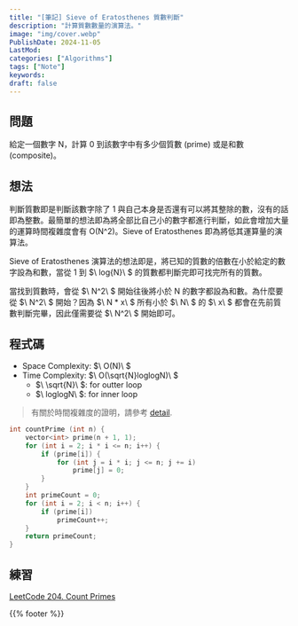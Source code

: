 ```yaml
---
title: "[筆記] Sieve of Eratosthenes 質數判斷"
description: "計算質數數量的演算法。"
image: "img/cover.webp"
PublishDate: 2024-11-05
LastMod: 
categories: ["Algorithms"]
tags: ["Note"]
keywords:
draft: false
---
```


## 問題

給定一個數字 N，計算 0 到該數字中有多少個質數 (prime) 或是和數 (composite)。

## 想法

判斷質數即是判斷該數字除了 1 與自己本身是否還有可以將其整除的數，沒有的話即為整數。最簡單的想法即為將全部比自己小的數字都進行判斷，如此會增加大量的運算時間複雜度會有 O(N^2)。Sieve of Eratosthenes 即為將低其運算量的演算法。

Sieve of Eratosthenes 演算法的想法即是，將已知的質數的倍數在小於給定的數字設為和數，當從 1 到 $\ log{N}\ $ 的質數都判斷完即可找完所有的質數。

當找到質數時，會從 $\ N^2\ $ 開始往後將小於 N 的數字都設為和數。為什麼要從 $\ N^2\ $ 開始？因為 $\ N * x\ $ 所有小於 $\ N\ $ 的 $\ x\ $ 都會在先前質數判斷完畢，因此僅需要從 $\ N^2\ $ 開始即可。

## 程式碼

- Space Complexity: $\ O(N)\ $
- Time Complexity: $\ O(\sqrt{N}loglogN)\ $
    - $\ \sqrt{N}\ $: for outter loop
    - $\ loglogN\ $: for inner loop

> 有關於時間複雜度的證明，請參考 [detail](http://www.cs.umd.edu/~gasarch/BLOGPAPERS/sump.pdf).

```cpp
int countPrime (int n) {
    vector<int> prime(n + 1, 1);
    for (int i = 2; i * i <= n; i++) {
        if (prime[i]) {
            for (int j = i * i; j <= n; j += i)
                prime[j] = 0;
        }
    }
    int primeCount = 0;
    for (int i = 2; i < n; i++) {
        if (prime[i])
            primeCount++;
    }
    return primeCount;
}
```

## 練習

[LeetCode 204. Count Primes](https://leetcode.com/problems/count-primes/)

{{% footer %}}
